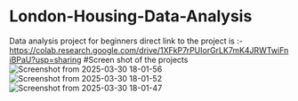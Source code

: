 # London-Housing-Data-Analysis
Data analysis project for beginners
direct link to the project is :- https://colab.research.google.com/drive/1XFkP7rPUIorGrLK7mK4JRWTwiFniBPaU?usp=sharing
#Screen shot of the projects
![Screenshot from 2025-03-30 18-01-56](https://github.com/user-attachments/assets/1dbb3207-afa3-42f1-bd02-fe403f8b1c66)
![Screenshot from 2025-03-30 18-01-52](https://github.com/user-attachments/assets/fbe52f94-c1ed-48cd-93d0-6ec7b99eb3e7)
![Screenshot from 2025-03-30 18-01-47](https://github.com/user-attachments/assets/d728e3f9-0c6e-40dc-a92c-031dcf4a4680)

